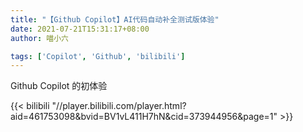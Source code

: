 ```yaml
---
title: "【Github Copilot】AI代码自动补全测试版体验"
date: 2021-07-21T15:31:17+08:00
author: 喵小六

tags: ['Copilot', 'Github', 'bilibili']
---
```


Github Copilot 的初体验

<!--more-->

{{< bilibili "//player.bilibili.com/player.html?aid=461753098&bvid=BV1vL411H7hN&cid=373944956&page=1" >}}
